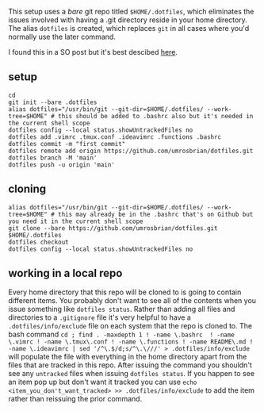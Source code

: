 This setup uses a _bare_ git repo titled `$HOME/.dotfiles`, which eliminates the issues involved with having a .git directory reside in your home directory.  The alias `dotfiles` is created, which replaces `git` in all cases where you'd normally use the later command.

I found this in a SO post but it's best descibed [here](https://www.atlassian.com/git/tutorials/dotfiles).

## setup

```
cd
git init --bare .dotfiles
alias dotfiles="/usr/bin/git --git-dir=$HOME/.dotfiles/ --work-tree=$HOME" # this should be added to .bashrc also but it's needed in the current shell scope
dotfiles config --local status.showUntrackedFiles no
dotfiles add .vimrc .tmux.conf .ideavimrc .functions .bashrc
dotfiles commit -m "first commit"
dotfiles remote add origin https://github.com/umrosbrian/dotfiles.git
dotfiles branch -M 'main'
dotfiles push -u origin 'main'
```

## cloning

```
alias dotfiles="/usr/bin/git --git-dir=$HOME/.dotfiles/ --work-tree=$HOME" # this may already be in the .bashrc that's on Github but you need it in the current shell scope
git clone --bare https://github.com/umrosbrian/dotfiles.git  $HOME/.dotfiles
dotfiles checkout
dotfiles config --local status.showUntrackedFiles no
```

## working in a local repo

Every home directory that this repo will be cloned to is going to contain different items.  You probably don't want to see all of the contents when you issue something like `dotfiles status`.  Rather than adding all files and directories to a `.gitignore` file it's very helpful to have a `.dotfiles/info/exclude` file on each system that the repo is cloned to.  The bash command `cd ; find . -maxdepth 1 ! -name \.bashrc  ! -name \.vimrc ! -name \.tmux\.conf ! -name \.functions ! -name README\.md ! -name \.ideavimrc | sed '/^\.$/d;s/^\.\///' > .dotfiles/info/exclude` will populate the file with everything in the home directory apart from the files that are tracked in this repo.  After issuing the command you shouldn't see any `untracked` files when issuing `dotfiles status`.  If you happen to see an item pop up but don't want it tracked you can use `echo <item_you_don't_want_tracked> >> .dotfiles/info/exclude` to add the item rather than reissuing the prior command.

